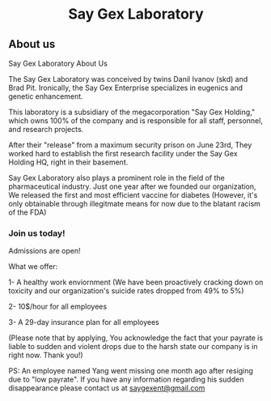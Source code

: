 <h1 align="Center">  
Say Gex Laboratory
</h1>
<h2 align="Left">
About us
</h2>

Say Gex Laboratory
About Us

The Say Gex Laboratory was conceived by twins Danil Ivanov (skd) and Brad Pit.  Ironically, the Say Gex Enterprise specializes in eugenics and genetic enhancement.

This laboratory is a subsidiary of the megacorporation "Say Gex Holding," which owns 100% of the company and is responsible for all staff, personnel, and research projects.


After their "release" from a maximum security prison on June 23rd, They worked hard to establish the first research facility under the Say Gex Holding HQ, right in their basement.

Say Gex Laboratory also plays a prominent role in the field of the pharmaceutical industry. Just one year after we founded our organization, We released the first and most efficient vaccine for diabetes (However, it's only obtainable through illegitmate means for now due to the blatant racism of the FDA)

<h3 align "Left">
Join us today!
</h3>
Admissions are open! 

What we offer:

1- A healthy work enviornment (We have been proactively cracking down on toxicity and our organization's suicide rates dropped from 49% to 5%)

2- 10$/hour for all employees

3- A 29-day insurance plan for all employees

(Please note that by applying, You acknowledge the fact that your payrate is liable to sudden and violent drops due to the harsh state our company is in right now. Thank you!)



PS: An employee named Yang went missing one month ago after resiging due to "low payrate". If you have any information regarding his sudden disappearance please contact us at saygexent@gmail.com


